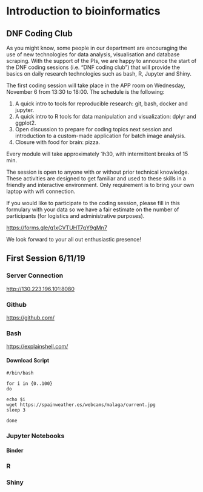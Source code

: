 # Introduction to bioinformatics 

## DNF Coding Club


As you might know, some people in our department are encouraging the use of new technologies for data analysis, visualisation and database scraping. With the support of the PIs, we are happy to announce the start of the DNF coding sessions (i.e. “DNF coding club”) that will provide the basics on daily research technologies such as bash, R, Jupyter and Shiny. 

The first coding session will take place in the APP room on Wednesday, November 6 from 13:30 to 18:00. The schedule is the following:

1. A quick intro to tools for reproducible research: git, bash, docker and jupyter.
2. A quick intro to R tools for data manipulation and visualization: dplyr and ggplot2.
3. Open discussion to prepare for coding topics next session and introduction to a custom-made application for batch image analysis.
4. Closure with food for brain: pizza.

Every module will take approximately 1h30, with intermittent breaks of 15 min.

The session is open to anyone with or without prior technical knowledge. These activities are designed to get familiar and used to these skills in a friendly and interactive environment. Only requirement is to bring your own laptop with wifi connection.

If you would like to participate to the coding session, please fill in this formulary with your data so we have a fair estimate on the number of participants (for logistics and administrative purposes). 

https://forms.gle/g1xCVTUHT7gY9gMn7

We look forward to your all out enthusiastic presence!

## First Session 6/11/19

### Server Connection
http://130.223.196.101:8080

### Github 
https://github.com/

### Bash 
https://explainshell.com/

#### Download Script

```
#/bin/bash

for i in {0..100}
do

echo $i
wget https://spainweather.es/webcams/malaga/current.jpg
sleep 3

done
```

### Jupyter Notebooks

#### Binder

### R 

### Shiny

